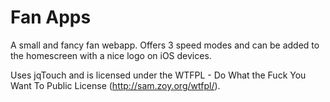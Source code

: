 # Fan Apps

A small and fancy fan webapp. Offers 3 speed modes and can be added to the homescreen with a nice logo on iOS devices.

Uses jqTouch and is licensed under the WTFPL - Do What the Fuck You Want To Public License (http://sam.zoy.org/wtfpl/).